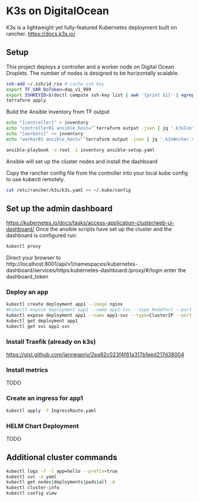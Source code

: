# K3s on DigitalOcean

K3s is a lightweight yet fully-featured Kubernetes deployment built on rancher. https://docs.k3s.io/


## Setup
This project deploys a controller and a worker node on Digital Ocean Droplets. The number of nodes is designed to be horizontally scalable.

```bash
ssh-add ~/.ssh/id_rsa # cache ssh key
export TF_VAR_DoToken=dop_v1_999
export SSHKEYID=$(doctl compute ssh-key list | awk '{print $1}' | egrep -v ID) 
terraform apply
```

Build the Ansible inventory from TF output
```bash
echo "[controller]" > inventory
echo "controller01 ansible_host="`terraform output -json | jq '.k3sController.value[0]'` >> inventory
echo "[workers]" >> inventory
echo "worker01 ansible_host="`terraform output -json | jq '.k3sWorker.value[0]'` >> inventory

ansible-playbook -u root -i inventory ansible-setup.yaml
```

Ansible will set up the cluster nodes and install the dashboard

Copy the rancher config file from the controller into your local kube config to use kubectl remotely.

```bash
cat /etc/rancher/k3s/k3s.yaml >> ~/.kube/config
```

## Set up the admin dashboard
https://kubernetes.io/docs/tasks/access-application-cluster/web-ui-dashboard/
Once the ansible scripts have set up the cluster and the dashboard is configured run:

```bash
kubectl proxy
```

Direct your browser to http://localhost:8001/api/v1/namespaces/kubernetes-dashboard/services/https:kubernetes-dashboard:/proxy/#/login enter the dashboard_token


### Deploy an app
```bash
kubectl create deployment app1 --image nginx
#kubectl expose deployment app1 --name app1-svc --type NodePort --port 80
kubectl expose deployment app1 --name app1-svc --type=ClusterIP --port 80
kubectl get deployment app1
kubectl get svc app1-svc
```

### Install Traefik (already on k3s)
https://gist.github.com/jannegpriv/2ea82c023f4f61a317b1eed217d38004

### Install metrics
TODO

### Create an ingress for app1
```bash
kubectl apply -f IngressRoute.yaml
```

### HELM Chart Deployment
TODO


## Additional cluster commands
```bash
kubectl logs -f -l app=hello --prefix=true
kubectl svc -o yaml
kubectl get nodes|deployments|pods|all -A
kubectl cluster-info
kubectl config view
```